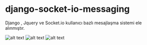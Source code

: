 # django-socket-io-messaging
Django , Jquery ve Socket.io kullanıcı bazlı mesajlaşma sistemi ele alınmıştır.

![alt text](https://raw.githubusercontent.com/ozanteoman/django-socket-io-messaging/master/screen_shot/screen1.png)
![alt text](https://raw.githubusercontent.com/ozanteoman/django-socket-io-messaging/master/screen_shot/screen2.png)
![alt text](https://raw.githubusercontent.com/ozanteoman/django-socket-io-messaging/master/screen_shot/screen3.png)

